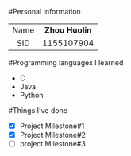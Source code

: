 #Personal Information

|||
|:-----:|:-----:|
|Name | **Zhou Huolin** |
|SID  | 1155107904  |

#Programming languages I learned

* C
* Java
* Python

#Things I've done

- [x] Project Milestone#1
- [x] Project Milestone#2
- [ ] project Milestone#3
